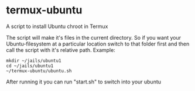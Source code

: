 # termux-ubuntu

A script to install Ubuntu chroot in Termux

The script will make it's files in the current directory. So if you want your Ubuntu-filesystem at a particular location switch to that folder first and then call the script with it's relative path. Example:
```
mkdir ~/jails/ubuntu1
cd ~/jails/ubuntu1
~/termux-ubuntu/ubuntu.sh
```

After running it you can run "start.sh" to switch into your ubuntu

